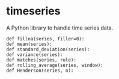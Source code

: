 # timeseries

A Python library to handle time series data.

~~~~
def fillna(series, filler=0):
def mean(series):
def standard_deviation(series):
def variance(series):
def matches(series, rule):
def rolling_average(series, window):
def Henderson(series, n):
~~~~